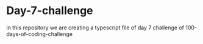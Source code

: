 # Day-7-challenge
in this repository we are creating a typescript file of day 7 challenge of 100-days-of-coding-challenge

